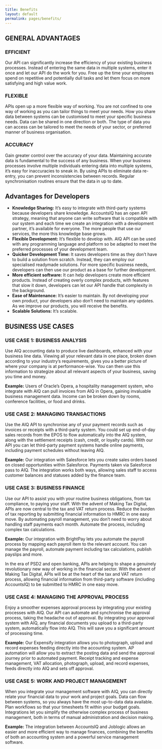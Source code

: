 ```yaml
---
title: Benefits
layout: default
permalink: pages/benefits/
---
```


## GENERAL ADVANTAGES

### EFFICIENT
Our API can significantly increase the efficiency of your existing business processes. Instead of entering the same data in multiple systems, enter it once and let our API do the work for you. Free up the time your employees spend on repetitive and potentially dull tasks and let them focus on more satisfying and high value work. 

### FLEXIBLE
APIs open up a more flexible way of working. You are not confined to one way of working as you can tailor things to meet your needs. How you share data between systems can be customised to meet your specific business needs. Data can be shared in one direction or both. The type of data you can access can be tailored to meet the needs of your sector, or preferred manner of business organisation.

### ACCURACY
Gain greater control over the accuracy of your data. Maintaining accurate data is fundamental to the success of any business. When your business processes involve multiple individuals entering data into multiple systems, it’s easy for inaccuracies to sneak in. By using APIs to eliminate data re-entry, you can prevent inconsistencies between records. Regular synchronisation routines ensure that the data in up to date.

## Advantages for Developers
- **Knowledge Sharing:** It’s easy to integrate with third-party systems because developers share knowledge. AccountsIQ has an open API strategy, meaning that anyone can write software that is compatible with our system and each time we create an integration with a development partner, it’s available for everyone. The more people that use our services, the more this knowledge base grows.
- **Flexible Development:** It’s flexible to develop with. AIQ API can be used with any programming language and platform so be adapted to meet the preferred processes of your development team.
- **Quicker Development Time:** It saves developers time as they don’t have to build a solution from scratch. Instead, they can employ our specialised readymade solutions. For more specific business needs, developers can then use our product as a base for further development.
- **More efficient software:** It can help developers create more efficient products. Instead of creating overly complex products, with features that slow it down, developers can let our API handle that complexity in the background. 
- **Ease of Maintenance:** It’s easier to maintain. By not developing your own product, your developers also don’t need to maintain any updates. As we improve our products, you will receive the benefits.
- **Scalable Solutions:** It’s scalable.

## BUSINESS USE CASES
### USE CASE 1: BUSINESS ANALYSIS
Use AIQ accounting data to produce live dashboards, enhanced with your business line data. Viewing all your relevant data in one place, broken down according to your industry’s requirements, gives you a better picture of where your company is at performance-wise. You can then use this information to strategize about all relevant aspects of your business, saving you time and money.

**Example:** Users of Oracle’s Opera, a hospitality management system, who integrate with AIQ can pull invoices from AIQ in Opera, gaining invaluable business management data. Income can be broken down by rooms, conference facilities, or food and drinks.

### USE CASE 2: MANAGING TRANSACTIONS
Use the AIQ API to synchronise any of your payment records such as invoices or receipts with a third-party system. You could set up end-of-day sales records from the EPOS to flow automatically into the AIQ system, along with the settlement receipts (cash, credit, or loyalty cards). With our API you can let third-party payment systems handle online payments, including payment schedules without leaving AIQ.

**Example:** Our integration with Salesforce lets you create sales orders based on closed opportunities within Salesforce. Payments taken via Salesforce pass to AIQ. The integration works both ways, allowing sales staff to access customer balances and statuses added by the finance team.

### USE CASE 3: BUSINESS FINANCE
Use our API to assist you with your routine business obligations, from tax compliance, to paying your staff. With the advent of Making Tax Digital, APIs are now central to the tax and VAT return process. Reduce the burden of tax reporting by submitting financial information to HMRC in one easy move. By automating payroll management, you don’t need to worry about handling staff payments each month. Automate the process, including complex tax calculations.

**Example:** Our integration with BrightPay lets you automate the payroll process by mapping each payroll item to the relevant account. You can manage the payroll, automate payment including tax calculations, publish payslips and more.

In the era of PSD2 and open banking, APIs are helping to shape a genuinely revolutionary new way of working in the financial sector. With the advent of Making Tax Digital, APIs will be at the heart of the tax and VAT return process, allowing financial information from third-party software (including AccountsIQ) to be submitted to HMRC in one easy move.

### USE CASE 4: MANAGING THE APPROVAL PROCESS
Enjoy a smoother expenses approval process by integrating your existing processes with AIQ. Our API can automate and synchronise the approval process, taking the headache out of approval. By integrating your approval system with AIQ, any financial documents you upload to a third-party system, automatically flow into AIQ. This will save you a significant amount of processing time.

**Example:** Our Expensify integration allows you to photograph, upload and record expenses feeding directly into the accounting system. AP automation will allow you to extract the posting data and send the approval journey prior to automated payment. Receipt tracking and expense management, VAT allocation, photograph, upload, and record expenses, feeds directly into AIQ and sets off approval.

### USE CASE 5: WORK AND PROJECT MANAGEMENT
When you integrate your management software with AIQ, you can directly relate your financial data to your work and project goals. Data can flow between systems, so you always have the most up-to-data data available. Plan workflows so that your timesheets fit within your budget goals. Integrations let you simplify the otherwise complex process of business management, both in terms of manual administration and decision making.

**Example:** The integration between AccountsIQ and Joblogic allows an easier and more efficient way to manage finances, combining the benefits of both an accounting system and a powerful service management software. 

